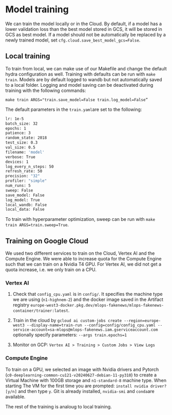 # Model training

We can train the model locally or in the Cloud. By default, if a model has a lower validation loss than the best model stored in GCS, it will be stored in GCS as best model. If a model should not be automatically be replaced by a newly trained model, set `cfg.cloud.save_best_model_gcs=False`.

## Local training
To train from local, we can make use of our Makefile and change the default hydra configuration as well. Training with defaults can be run with `make train`. Models are by default logged to wandb but not automatically saved to a local folder. Logging and model saving can be deactivated during training with the following commands:

`make train ARGS="train.save_model=False train.log_model=False”`

The default parameters in the `train.yaml`are set to the following:

```bash
lr: 1e-5
batch_size: 32
epochs: 1
patience: 3
random_state: 2018
test_size: 0.3
val_size: 0.5
filename: 'model'
verbose: True
devices: 1
log_every_n_steps: 50
refresh_rate: 50
precision: "32"
profiler: "simple"
num_runs: 5
sweep: False
save_model: False
log_model: True
local_wandb: False
local_data: False
```
To train with hyperparameter optimization, sweep can be run with `make train ARGS=train.sweep=True`.


## Training on Google Cloud

We used two different services to train on the Cloud, Vertex AI and the Compute Engine. We were able to increase quota for the Compute Engine such that we can train on a Nvidia T4 GPU. For Vertex AI, we did not get a quota increase, i.e. we only train on a CPU.

### Vertex AI

1. Check that `config_cpu.yaml` is in `config/`. It specifies the machine type we are using (`n1-highnem-2`) and the docker image saved in the Artifact registry `europe-west3-docker.pkg.dev/mlops-fakenews/mlops-fakenews-container/trainer:latest`.
2. Train in the cloud by `gcloud ai custom-jobs create --region=europe-west3 --display-name=train-run --config=config/config_cpu.yaml --service-account=sa-mlops@mlops-fakenews.iam.gserviceaccount.com` optionally specify parameters: `--args train.epochs=1`

3. Monitor on GCP: `Vertex AI > Training > Custom Jobs > View Logs`

### Compute Engine

To train on a GPU, we selected an image with Nvidia drivers and Pytorch (`c0-deeplearning-common-cu121-v20240627-debian-11-py310`) to create a Virtual Machine with 100GB storage and `n1-standard-8` machine type. When starting The VM for the first time you are prompted: `install nvidia driver?[y/n]` and then type `y`. Git is already installed, `nvidia-smi` and `conda`are available.

The rest of the training is analoug to local training.
